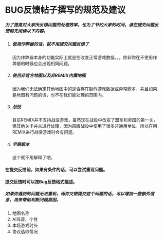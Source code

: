 ﻿# BUG反馈帖子撰写的规范及建议

##### 为了提高对大家所反馈问题的处理效率，也为了节约大家的时间，请在提交问题反馈前先阅读以下内容。

1. ##### 使用作弊器的话，就不用提交问题反馈了

   因为作弊器本身的功能实际上就是在改变正常游戏数据。。。除非你在不使用作弊器的时候也会出现相同问题。

2. ##### 使用非官方地图以及非REMIX内置地图

   因为我们无法确定其他地图中的是否存在额外游戏数据或异常脚本，并且如果是地图有问题的话，也不在我们能处理的范围内。

3. ##### 战役

   目前REMIX并不支持战役游戏，虽然现在战役中改变了盟军和帝国的第一关，但其他关卡并未进行处理，因为原版战役中使用了很多非通用单位，所以在用REMIX进行战役游戏时会有问题。

4. ##### 早期版本

   这个就不用解释了吧。



#### 在提交反馈前，如果有条件的话，可以尝试重现问题。

#### 提交反馈时可以按Bug反馈格式描述。

##### 如果你遇到的问题无法重现，而你又想提交这个问题的话，可以增加一些额外信息，用来帮助判断问题原因。

1. 地图名称
2. AI阵营、个性
3. 本场游戏时长
4. 协议选取情况
